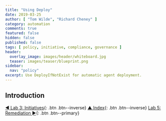 ```yaml
---
title: "Using Deploy"
date: 2019-03-25
author: [ "Tom Wilde", "Richard Cheney" ]
category: automation
comments: true
featured: false
hidden: false
published: false
tags: [ policy, initiative, compliance, governance ]
header:
  overlay_image: images/header/whiteboard.jpg
  teaser: images/teaser/blueprint.png
sidebar:
  nav: "policy"
excerpt: Use DeployIfNotExist for automatic agent deployment.
---
```


## Introduction

[◄ Lab 3: Initiatives](../lab3){: .btn .btn--inverse} [▲ Index](../#labs){: .btn .btn--inverse} [Lab 5: Remediation ►](../lab5){: .btn .btn--primary}